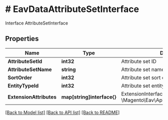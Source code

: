 # # EavDataAttributeSetInterface
Interface AttributeSetInterface

## Properties 


Name | Type | Description | Notes
------------ | ------------- | ------------- | -------------
**AttributeSetId**| **int32** | Attribute set ID  | [optional]
**AttributeSetName**| **string** | Attribute set name  |
**SortOrder**| **int32** | Attribute set sort order index  |
**EntityTypeId**| **int32** | Attribute set entity type id  | [optional]
**ExtensionAttributes**| **map[string]interface{}** | ExtensionInterface class for @see \\Magento\\Eav\\Api\\Data\\AttributeSetInterface  | [optional]


[[Back to Model list]](../../README.md#models) [[Back to API list]](../../README.md#endpoints) [[Back to README]](../../README.md)

